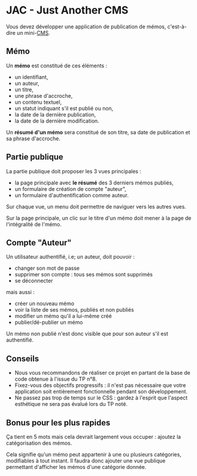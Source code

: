 JAC - Just Another CMS
======================

Vous devez développer une application de publication de mémos, c'est-à-dire un mini-[CMS](https://fr.wikipedia.org/wiki/Syst%C3%A8me_de_gestion_de_contenu).


Mémo
-------

Un **mémo** est constitué de ces éléments :

- un identifiant,
- un auteur,
- un titre,
- une phrase d'accroche,
- un contenu textuel,
- un statut indiquant s'il est publié ou non,
- la date de la dernière publication,
- la date de la dernière modification.

Un **résumé d'un mémo** sera constitué de son titre, sa date de publication et sa phrase d'accroche.


Partie publique
---------------

La partie publique doit proposer les 3 vues principales :

- la page principale avec **le résumé** des 3 derniers mémos publiés,
- un formulaire de création de compte "auteur",
- un formulaire d'authentification comme auteur.

Sur chaque vue, un menu doit permettre de naviguer vers les autres vues.

Sur la page principale, un clic sur le titre d'un mémo doit mener à la page de l'intégralité de l'mémo.


Compte "Auteur"
---------------

Un utilisateur authentifié, i.e; un auteur, doit pouvoir :

- changer son mot de passe
- supprimer son compte : tous ses mémos sont supprimés
- se déconnecter

mais aussi :

- créer un nouveau mémo
- voir la liste de ses mémos, publiés et non publiés
- modifier un mémo qu'il a lui-même créé
- publier/dé-publier un mémo

Un mémo non publié n'est donc visible que pour son auteur s'il est authentifié.


Conseils
--------

- Nous vous recommandons de réaliser ce projet en partant de la base de code obtenue à l'issue du TP n°8.
- Fixez-vous des objectifs progressifs : il n'est pas nécessaire que votre application soit entièrement fonctionnelle pendant son développement.
- Ne passez pas trop de temps sur le CSS : gardez à l'esprit que l'aspect esthétique ne sera pas évalué lors du TP noté.


Bonus pour les plus rapides
---------------------------

Ça tient en 5 mots mais cela devrait largement vous occuper : ajoutez la catégorisation des mémos.

Cela signifie qu'un mémo peut appartenir à une ou plusieurs catégories, modifiables à tout instant. Il faudra donc ajouter une vue publique permettant d'afficher les mémos d'une catégorie donnée.
